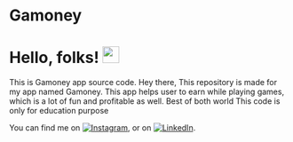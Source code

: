 # Gamoney
# Hello, folks! <img src="https://raw.githubusercontent.com/MartinHeinz/MartinHeinz/master/wave.gif" width="30px">
This is Gamoney app source code.
Hey there, This repository is made for my app named Gamoney.
This app helps user to earn while playing games, which is a lot of fun and profitable as well. Best of both world
This code is only for education purpose


You can find me on [![Instagram][1.2]][1], or on [![LinkedIn][2.2]][2].

<!-- Icons -->

[1.2]: https://imgur.com/JbgfGv5 
[2.2]: https://imgur.com/o28h5Uc 

<!-- Links to your social media accounts -->

[1]: https://www.instagram.com/siddhxrth.20/
[2]: https://www.linkedin.com/in/siddharth-sharma-921986199/
